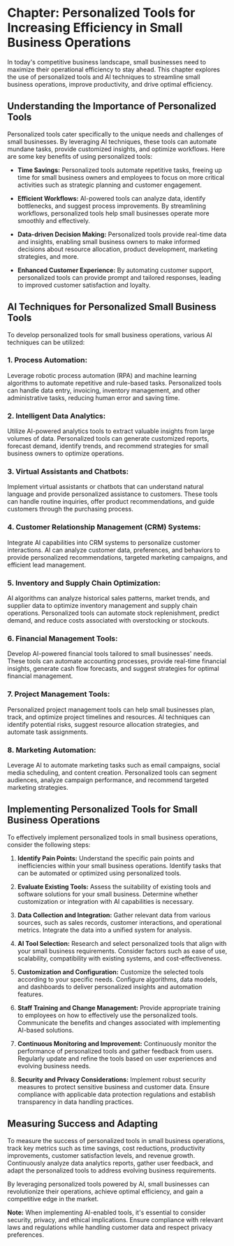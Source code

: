 Chapter: Personalized Tools for Increasing Efficiency in Small Business Operations
==================================================================================

In today's competitive business landscape, small businesses need to maximize their operational efficiency to stay ahead. This chapter explores the use of personalized tools and AI techniques to streamline small business operations, improve productivity, and drive optimal efficiency.

Understanding the Importance of Personalized Tools
--------------------------------------------------

Personalized tools cater specifically to the unique needs and challenges of small businesses. By leveraging AI techniques, these tools can automate mundane tasks, provide customized insights, and optimize workflows. Here are some key benefits of using personalized tools:

* **Time Savings:** Personalized tools automate repetitive tasks, freeing up time for small business owners and employees to focus on more critical activities such as strategic planning and customer engagement.

* **Efficient Workflows:** AI-powered tools can analyze data, identify bottlenecks, and suggest process improvements. By streamlining workflows, personalized tools help small businesses operate more smoothly and effectively.

* **Data-driven Decision Making:** Personalized tools provide real-time data and insights, enabling small business owners to make informed decisions about resource allocation, product development, marketing strategies, and more.

* **Enhanced Customer Experience:** By automating customer support, personalized tools can provide prompt and tailored responses, leading to improved customer satisfaction and loyalty.

AI Techniques for Personalized Small Business Tools
---------------------------------------------------

To develop personalized tools for small business operations, various AI techniques can be utilized:

### 1. Process Automation:

Leverage robotic process automation (RPA) and machine learning algorithms to automate repetitive and rule-based tasks. Personalized tools can handle data entry, invoicing, inventory management, and other administrative tasks, reducing human error and saving time.

### 2. Intelligent Data Analytics:

Utilize AI-powered analytics tools to extract valuable insights from large volumes of data. Personalized tools can generate customized reports, forecast demand, identify trends, and recommend strategies for small business owners to optimize operations.

### 3. Virtual Assistants and Chatbots:

Implement virtual assistants or chatbots that can understand natural language and provide personalized assistance to customers. These tools can handle routine inquiries, offer product recommendations, and guide customers through the purchasing process.

### 4. Customer Relationship Management (CRM) Systems:

Integrate AI capabilities into CRM systems to personalize customer interactions. AI can analyze customer data, preferences, and behaviors to provide personalized recommendations, targeted marketing campaigns, and efficient lead management.

### 5. Inventory and Supply Chain Optimization:

AI algorithms can analyze historical sales patterns, market trends, and supplier data to optimize inventory management and supply chain operations. Personalized tools can automate stock replenishment, predict demand, and reduce costs associated with overstocking or stockouts.

### 6. Financial Management Tools:

Develop AI-powered financial tools tailored to small businesses' needs. These tools can automate accounting processes, provide real-time financial insights, generate cash flow forecasts, and suggest strategies for optimal financial management.

### 7. Project Management Tools:

Personalized project management tools can help small businesses plan, track, and optimize project timelines and resources. AI techniques can identify potential risks, suggest resource allocation strategies, and automate task assignments.

### 8. Marketing Automation:

Leverage AI to automate marketing tasks such as email campaigns, social media scheduling, and content creation. Personalized tools can segment audiences, analyze campaign performance, and recommend targeted marketing strategies.

Implementing Personalized Tools for Small Business Operations
-------------------------------------------------------------

To effectively implement personalized tools in small business operations, consider the following steps:

1. **Identify Pain Points:** Understand the specific pain points and inefficiencies within your small business operations. Identify tasks that can be automated or optimized using personalized tools.

2. **Evaluate Existing Tools:** Assess the suitability of existing tools and software solutions for your small business. Determine whether customization or integration with AI capabilities is necessary.

3. **Data Collection and Integration:** Gather relevant data from various sources, such as sales records, customer interactions, and operational metrics. Integrate the data into a unified system for analysis.

4. **AI Tool Selection:** Research and select personalized tools that align with your small business requirements. Consider factors such as ease of use, scalability, compatibility with existing systems, and cost-effectiveness.

5. **Customization and Configuration:** Customize the selected tools according to your specific needs. Configure algorithms, data models, and dashboards to deliver personalized insights and automation features.

6. **Staff Training and Change Management:** Provide appropriate training to employees on how to effectively use the personalized tools. Communicate the benefits and changes associated with implementing AI-based solutions.

7. **Continuous Monitoring and Improvement:** Continuously monitor the performance of personalized tools and gather feedback from users. Regularly update and refine the tools based on user experiences and evolving business needs.

8. **Security and Privacy Considerations:** Implement robust security measures to protect sensitive business and customer data. Ensure compliance with applicable data protection regulations and establish transparency in data handling practices.

Measuring Success and Adapting
------------------------------

To measure the success of personalized tools in small business operations, track key metrics such as time savings, cost reductions, productivity improvements, customer satisfaction levels, and revenue growth. Continuously analyze data analytics reports, gather user feedback, and adapt the personalized tools to address evolving business requirements.

By leveraging personalized tools powered by AI, small businesses can revolutionize their operations, achieve optimal efficiency, and gain a competitive edge in the market.

**Note:** When implementing AI-enabled tools, it's essential to consider security, privacy, and ethical implications. Ensure compliance with relevant laws and regulations while handling customer data and respect privacy preferences.
